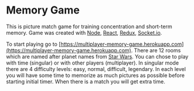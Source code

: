 # Memory Game
This is picture match game for training concentration and short-term memory. Game was created with [Node](https://nodejs.org/en/), [React](https://reactjs.org/), [Redux](https://redux.js.org/), [Socket.io](https://socket.io/).

To start playing go to [https://multiplayer-memory-game.herokuapp.com](https://multiplayer-memory-game.herokuapp.com). There are 12 rooms which are named after planet names from [Star Wars](https://en.wikipedia.org/wiki/Star_Wars). You can chose to play with time (singular) or with other players (multiplayer). In singular mode there are 4 difficulty levels: easy, normal, difficult, legendary. In each level you will have some time to memorize as much pictures as possible before starting initial timer. When there is a match you will get extra time.